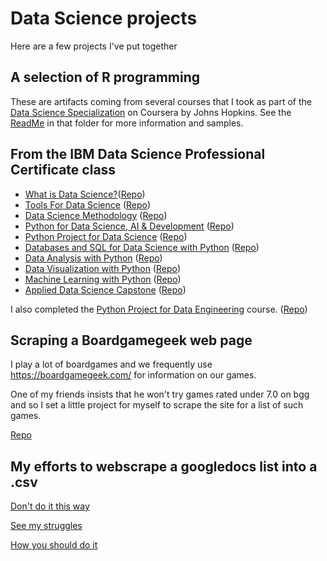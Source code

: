 # Data Science projects
Here are a few projects I've put together

## A selection of R programming
These are artifacts coming from several courses that I took as part of the [Data Science Specialization](https://www.coursera.org/specializations/jhu-data-science) on Coursera by Johns Hopkins. See the [ReadMe](r-programming) in that folder for more information and samples.


## From the IBM Data Science Professional Certificate class

* [What is Data Science?](https://www.coursera.org/learn/what-is-datascience?specialization=ibm-data-science)([Repo](link))
* [Tools For Data Science](https://www.coursera.org/learn/open-source-tools-for-data-science?specialization=ibm-data-science) ([Repo](link))
* [Data Science Methodology](https://www.coursera.org/learn/data-science-methodology?specialization=ibm-data-science) ([Repo](link))
* [Python for Data Science, AI & Development](https://www.coursera.org/learn/python-for-applied-data-science-ai?specialization=ibm-data-science) ([Repo](link))
* [Python Project for Data Science](https://www.coursera.org/learn/python-project-for-data-science) ([Repo](link))
* [Databases and SQL for Data Science with Python](https://www.coursera.org/learn/python-project-for-data-science) ([Repo](link))
* [Data Analysis with Python](https://www.coursera.org/learn/python-project-for-data-science) ([Repo](link))
* [Data Visualization with Python](https://www.coursera.org/learn/python-project-for-data-science) ([Repo](link))
* [Machine Learning with Python](https://www.coursera.org/learn/python-project-for-data-science) ([Repo](link))
* [Applied Data Science Capstone](https://www.coursera.org/learn/python-project-for-data-science) ([Repo](link))


I also completed the [Python Project for Data Engineering](https://www.coursera.org/learn/python-project-for-data-engineering/) course. ([Repo]())

## Scraping a Boardgamegeek web page
I play a lot of boardgames and we frequently use https://boardgamegeek.com/ for information on our games.

One of my friends insists that he won't try games rated under 7.0 on bgg and so I set a little project for myself to scrape the site for a list of such games.

[Repo](/boardgamegeek/)


## My efforts to webscrape a googledocs list into a .csv
[Don't do it this way](parse.py)

[See my struggles](scrape_old.py)

[How you should do it](scrape.py)
